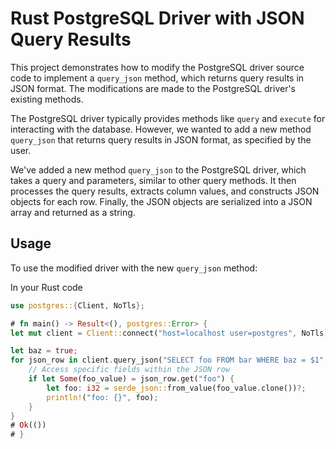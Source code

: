 
# Rust PostgreSQL Driver with JSON Query Results

This project demonstrates how to modify the PostgreSQL driver source code to implement a `query_json` method, which returns query results in JSON format. The modifications are made to the PostgreSQL driver's existing methods.


The PostgreSQL driver typically provides methods like `query` and `execute` for interacting with the database. However, we wanted to add a new method `query_json` that returns query results in JSON format, as specified by the user.

We've added a new method `query_json` to the PostgreSQL driver, which takes a query and parameters, similar to other query methods. It then processes the query results, extracts column values, and constructs JSON objects for each row. Finally, the JSON objects are serialized into a JSON array and returned as a string.

## Usage

To use the modified driver with the new `query_json` method:

In your Rust code 
```rust
use postgres::{Client, NoTls};

# fn main() -> Result<(), postgres::Error> {
let mut client = Client::connect("host=localhost user=postgres", NoTls)?;

let baz = true;
for json_row in client.query_json("SELECT foo FROM bar WHERE baz = $1", &[&baz])? {
    // Access specific fields within the JSON row
    if let Some(foo_value) = json_row.get("foo") {
        let foo: i32 = serde_json::from_value(foo_value.clone())?;
        println!("foo: {}", foo);
    }
}
# Ok(())
# }
```
